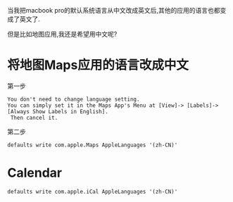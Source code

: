当我把macbook pro的默认系统语言从中文改成英文后,其他的应用的语言也都变成了英文了.

但是比如地图应用,我还是希望用中文呢?

# 将地图Maps应用的语言改成中文

第一步

```
You don't need to change language setting. 
You can simply set it in the Maps App's Menu at [View]-> [Labels]-> [Always Show Labels in English].
 Then cancel it.

```

第二步

```
defaults write com.apple.Maps AppleLanguages '(zh-CN)'
```



# Calendar

```
defaults write com.apple.iCal AppleLanguages '(zh-CN)'
```



